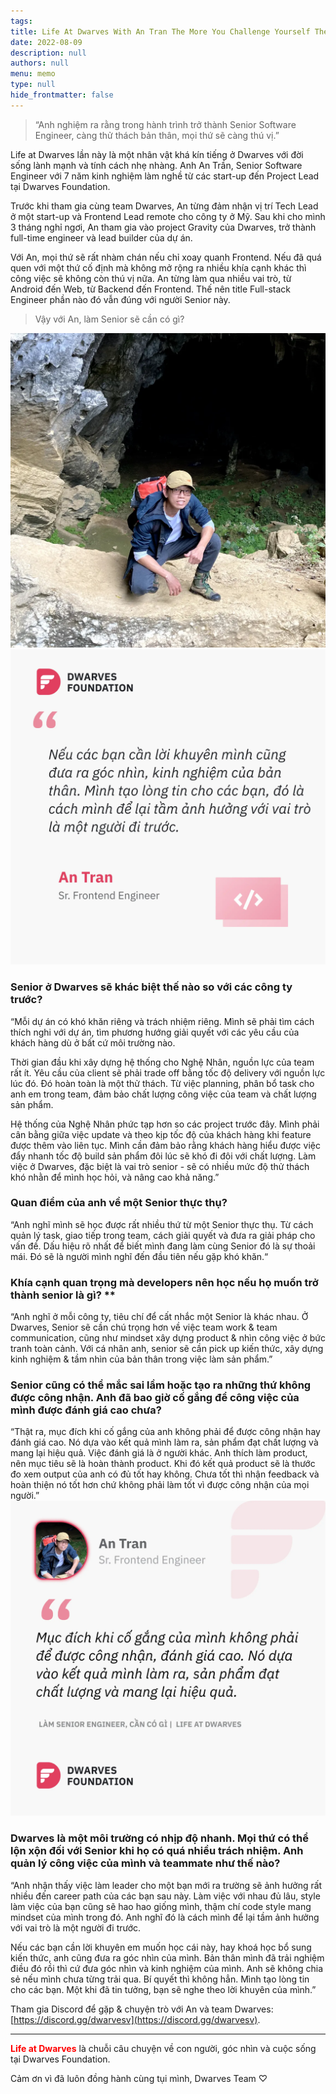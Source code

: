 ```yaml
---
tags: 
title: Life At Dwarves With An Tran The More You Challenge Yourself The More Exciting It Gets
date: 2022-08-09
description: null
authors: null
menu: memo
type: null
hide_frontmatter: false
---
```


> “Anh nghiệm ra rằng trong hành trình trở thành Senior Software Engineer, càng thử thách bản thân, mọi thứ sẽ càng thú vị.”

Life at Dwarves lần này là một nhân vật khá kín tiếng ở Dwarves với đời sống lành mạnh và tính cách nhẹ nhàng. Anh An Trần, Senior Software Engineer với 7 năm kinh nghiệm làm nghề từ các start-up đến Project Lead tại Dwarves Foundation. 

Trước khi tham gia cùng team Dwarves, An từng đảm nhận vị trí Tech Lead ở một start-up và Frontend Lead remote cho công ty ở Mỹ. Sau khi cho mình 3 tháng nghỉ ngơi, An tham gia vào project Gravity của Dwarves, trở thành full-time engineer và lead builder của dự án.

Với An, mọi thứ sẽ rất nhàm chán nếu chỉ xoay quanh Frontend. Nếu đã quá quen với một thứ cố định mà không mở rộng ra nhiều khía cạnh khác thì công việc sẽ không còn thú vị nữa. An từng làm qua nhiều vai trò, từ Android đến Web, từ Backend đến Frontend. Thế nên title Full-stack Engineer phần nào đó vẫn đúng với người Senior này. 

> Vậy với An, làm Senior sẽ cần có gì?

![](assets/life-at-dwarves-with-an-tran-the-more-you-challenge-yourself-the-more-exciting-it-gets_9e2ac4cd6681cdf0a45399021f20a4cd_md5.webp)
![](assets/life-at-dwarves-with-an-tran-the-more-you-challenge-yourself-the-more-exciting-it-gets_e4a85a883ca48d5cf9094440167bd587_md5.webp)

### Senior ở Dwarves sẽ khác biệt thế nào so với các công ty trước?
“Mỗi dự án có khó khăn riêng và trách nhiệm riêng. Mình sẽ phải tìm cách thích nghi với dự án, tìm phương hướng giải quyết với các yêu cầu của khách hàng dù ở bất cứ môi trường nào.

Thời gian đầu khi xây dựng hệ thống cho Nghệ Nhân, nguồn lực của team rất ít. Yêu cầu của client sẽ phải trade off bằng tốc độ delivery với nguồn lực lúc đó. Đó hoàn toàn là một thử thách. Từ việc planning, phân bổ task cho anh em trong team, đảm bảo chất lượng công việc của team và chất lượng sản phẩm.

Hệ thống của Nghệ Nhân phức tạp hơn so các project trước đây. Mình phải cân bằng giữa việc update và theo kịp tốc độ của khách hàng khi feature được thêm vào liên tục. Mình cần đảm bảo rằng khách hàng hiểu được việc đẩy nhanh tốc độ build sản phẩm đôi lúc sẽ khó đi đôi với chất lượng. Làm việc ở Dwarves, đặc biệt là vai trò senior - sẽ có nhiều mức độ thử thách khó nhằn để mình học hỏi, và nâng cao khả năng.”

### Quan điểm của anh về một Senior thực thụ?
“Anh nghĩ mình sẽ học được rất nhiều thứ từ một Senior thực thụ. Từ cách quản lý task, giao tiếp trong team, cách giải quyết và đưa ra giải pháp cho vấn đề. Dấu hiệu rõ nhất để biết mình đang làm cùng Senior đó là sự thoải mái. Đó sẽ là người mình nghĩ đến đầu tiên nếu gặp khó khăn.“

### Khía cạnh quan trọng mà developers nên học nếu họ muốn trở thành senior là gì? **</span>
“Anh nghĩ ở mỗi công ty, tiêu chí để cất nhắc một Senior là khác nhau. Ở Dwarves, Senior sẽ cần chú trọng hơn về việc team work & team communication, cũng như mindset xây dựng product & nhìn công việc ở bức tranh toàn cảnh. Với cá nhân anh, senior sẽ cần pick up kiến thức, xây dựng kinh nghiệm & tầm nhìn của bản thân trong việc làm sản phẩm.”

### Senior cũng có thể mắc sai lầm hoặc tạo ra những thứ không được công nhận. Anh đã bao giờ cố gắng để công việc của mình được đánh giá cao chưa?
“Thật ra, mục đích khi cố gắng của anh không phải để được công nhận hay đánh giá cao. Nó dựa vào kết quả mình làm ra, sản phẩm đạt chất lượng và mang lại hiệu quả. Việc đánh giá là ở người khác. Anh thích làm product, nên mục tiêu sẽ là hoàn thành product. Khi đó kết quả product sẽ là thước đo xem output của anh có đủ tốt hay không. Chưa tốt thì nhận feedback và hoàn thiện nó tốt hơn chứ không phải làm tốt vì được công nhận của mọi người.”
![](assets/life-at-dwarves-with-an-tran-the-more-you-challenge-yourself-the-more-exciting-it-gets_59dfbb443e860eb8a3222b0f23901628_md5.webp)

### Dwarves là một môi trường có nhịp độ nhanh. Mọi thứ có thể lộn xộn đối với Senior khi họ có quá nhiều trách nhiệm. Anh quản lý công việc của mình và teammate như thế nào?

“Anh nhận thấy việc làm leader cho một bạn mới ra trường sẽ ảnh hưởng rất nhiều đến career path của các bạn sau này. Làm việc với nhau đủ lâu, style làm việc của bạn cũng sẽ hao hao giống mình, thậm chí code style mang mindset của mình trong đó. Anh nghĩ đó là cách mình để lại tầm ảnh hưởng với vai trò là một người đi trước. 

Nếu các bạn cần lời khuyên em muốn học cái này, hay khoá học bổ sung kiến thức, anh cũng đưa ra góc nhìn của mình. Bản thân mình đã trải nghiệm điều đó rồi thì cứ đưa góc nhìn và kinh nghiệm của mình. Anh sẽ không chia sẻ nếu mình chưa từng trải qua. Bí quyết thì không hẳn. Mình tạo lòng tin cho các bạn. Một khi đã tin tưởng, bạn sẽ nghe theo lời khuyên của mình.”

Tham gia Discord để gặp & chuyện trò với An và team Dwarves: [https://discord.gg/dwarvesv](https://discord.gg/dwarvesv).

---

<span style='color:red'>**Life at Dwarves**</span> là chuỗi câu chuyện về con người, góc nhìn và cuộc sống tại Dwarves Foundation. 

Cảm ơn vì đã luôn đồng hành cùng tụi mình,
Dwarves Team ♡

